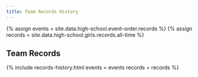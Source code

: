 ```yaml
---
title: Team Records History
---
```


{% assign events = site.data.high-school.event-order.records %}
{% assign records = site.data.high-school.girls.records.all-time %}

## Team Records

{% include records-history.html
  events = events
  records = records %}
